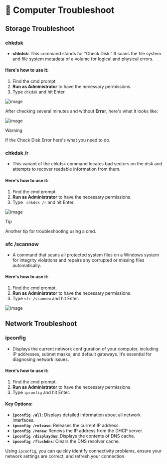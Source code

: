# 🔧 **Computer Troubleshoot**

## **Storage Troubleshoot**
### chkdsk
- **chkdsk**: This command stands for “Check Disk.” It scans the file system and file system metadata of a volume for logical and physical errors. 

#### Here's how to use it:
1. Find the cmd prompt
2. **Run as Administrator** to have the necessary permissions.
3. Type ``` chkdsk ``` and hit Enter.

![image](https://github.com/user-attachments/assets/dc637c62-2731-40dc-93a1-c85d4d24e253)

After checking several minutes and without **Error**, here's what it looks like:

![image](https://github.com/user-attachments/assets/47a1f8e5-cb62-4c91-87a8-2b9b90604ab5)

> [!WARNING]
> If the Check Disk Error here's what you need to do.

### **chkdsk /r**
- This variant of the chkdsk command locates bad sectors on the disk and attempts to recover readable information from them.

#### Here's how to use it:
1. Find the cmd prompt
2. **Run as Administrator** to have the necessary permissions.
3. Type ``` chkdsk /r``` and hit Enter.

![image](https://github.com/user-attachments/assets/8fb7e04b-50d8-4b5d-be33-f44ae450d209)

> [!TIP]
> Another tip for troubleshooting using a cmd.

### **sfc /scannow**
- A command that scans all protected system files on a Windows system for integrity violations and repairs any corrupted or missing files automatically.

#### Here's how to use it:
1. Find the cmd prompt.
2. **Run as Administrator** to have the necessary permissions.
3. Type ```sfc /scannow``` and hit Enter.

![image](https://github.com/user-attachments/assets/eed46299-3a98-40ff-884f-a4ebfc002c7c)

## **Network Troubleshoot**

### **ipconfig**
- Displays the current network configuration of your computer, including IP addresses, subnet masks, and default gateways. It’s essential for diagnosing network issues.

#### Here's how to use it:
1. Find the cmd prompt.
2. **Run as Administrator** to have the necessary permissions.
3. Type ```ipconfig``` and hit Enter.

#### **Key Options:**
- **`ipconfig /all`**: Displays detailed information about all network interfaces.
- **`ipconfig /release`**: Releases the current IP address.
- **`ipconfig /renew`**: Renews the IP address from the DHCP server.
- **`ipconfig /displaydns`**: Displays the contents of DNS cache.
- **`ipconfig /flushdns`**: Clears the DNS resolver cache.

Using `ipconfig`, you can quickly identify connectivity problems, ensure your network settings are correct, and refresh your connection.
